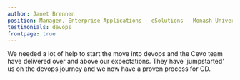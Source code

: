 ```yaml
---
author: Janet Brennen
position: Manager, Enterprise Applications - eSolutions - Monash University
testimonials: devops
frontpage: true
---
```

We needed a lot of help to start the move into devops and the Cevo team have delivered over and above our expectations. They have 'jumpstarted' us on the devops journey and we now have a proven process for CD.
